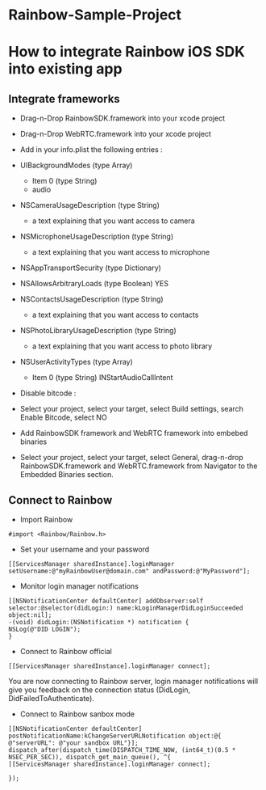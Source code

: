# Rainbow-Sample-Project

# How to integrate Rainbow iOS SDK into existing app

## Integrate frameworks
- Drag-n-Drop RainbowSDK.framework into your xcode project
- Drag-n-Drop WebRTC.framework into your xcode project
- Add in your info.plist the following entries : 
- UIBackgroundModes (type Array)
    - Item 0 (type String) 
    - audio
- NSCameraUsageDescription (type String) 
    - a text explaining that you want access to camera
- NSMicrophoneUsageDescription (type String) 
    - a text explaining that you want access to  microphone
- NSAppTransportSecurity (type Dictionary)
- NSAllowsArbitraryLoads (type Boolean) YES
- NSContactsUsageDescription (type String) 
    - a text explaining that you want access to contacts
- NSPhotoLibraryUsageDescription (type String) 
    - a text explaining that you want access to photo library
- NSUserActivityTypes (type Array)
    - Item 0 (type String) INStartAudioCallIntent

- Disable bitcode :
- Select your project, select your target, select Build settings, search Enable Bitcode, select NO

- Add RainbowSDK framework and WebRTC framework into embebed binaries
- Select your project, select your target, select General, drag-n-drop RainbowSDK.framework and WebRTC.framework from Navigator to the Embedded Binaries section.


## Connect to Rainbow
- Import Rainbow


```#import <Rainbow/Rainbow.h>```

- Set your username and your password

```[[ServicesManager sharedInstance].loginManager setUsername:@"myRainbowUser@domain.com" andPassword:@"MyPassword"];```

- Monitor login manager notifications

```
[[NSNotificationCenter defaultCenter] addObserver:self selector:@selector(didLogin:) name:kLoginManagerDidLoginSucceeded object:nil];
-(void) didLogin:(NSNotification *) notification {
NSLog(@"DID LOGIN");
}
```

- Connect to Rainbow official

```[[ServicesManager sharedInstance].loginManager connect];```

You are now connecting to Rainbow server, login manager notifications will give you feedback on the connection status (DidLogin, DidFailedToAuthenticate).

- Connect to Rainbow sanbox mode

```
[[NSNotificationCenter defaultCenter] postNotificationName:kChangeServerURLNotification object:@{ @"serverURL": @"your sandbox URL"}];     
dispatch_after(dispatch_time(DISPATCH_TIME_NOW, (int64_t)(0.5 * NSEC_PER_SEC)), dispatch_get_main_queue(), ^{
[[ServicesManager sharedInstance].loginManager connect];

});
```


